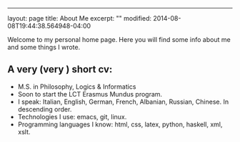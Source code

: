 ---
layout: page
title: About Me
excerpt: ""
modified: 2014-08-08T19:44:38.564948-04:00

Welcome to my personal home page. Here you will find some info about me and some things I wrote.

## A very (very ) short cv:

* M.S. in Philosophy, Logics & Informatics
* Soon to start the LCT Erasmus Mundus program.
* I speak: Italian, English, German, French, Albanian, Russian, Chinese. In descending order.
* Technologies I use: emacs, git, linux.
* Programming languages I know: html, css, latex, python, haskell, xml, xslt.
